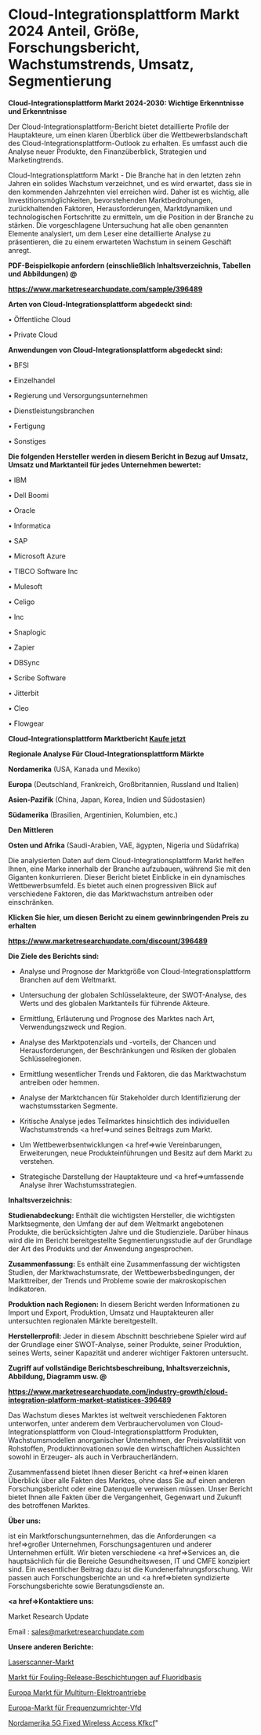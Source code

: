 # Cloud-Integrationsplattform Markt 2024 Anteil, Größe, Forschungsbericht, Wachstumstrends, Umsatz, Segmentierung

<strong>Cloud-Integrationsplattform Markt 2024-2030: Wichtige Erkenntnisse und Erkenntnisse</strong>

Der Cloud-Integrationsplattform-Bericht bietet detaillierte Profile der Hauptakteure, um einen klaren Überblick über die Wettbewerbslandschaft des Cloud-Integrationsplattform-Outlook zu erhalten. Es umfasst auch die Analyse neuer Produkte, den Finanzüberblick, Strategien und Marketingtrends.

Cloud-Integrationsplattform Markt - Die Branche hat in den letzten zehn Jahren ein solides Wachstum verzeichnet, und es wird erwartet, dass sie in den kommenden Jahrzehnten viel erreichen wird. Daher ist es wichtig, alle Investitionsmöglichkeiten, bevorstehenden Marktbedrohungen, zurückhaltenden Faktoren, Herausforderungen, Marktdynamiken und technologischen Fortschritte zu ermitteln, um die Position in der Branche zu stärken. Die vorgeschlagene Untersuchung hat alle oben genannten Elemente analysiert, um dem Leser eine detaillierte Analyse zu präsentieren, die zu einem erwarteten Wachstum in seinem Geschäft anregt.



<strong><b>PDF-Beispielkopie anfordern (einschließlich Inhaltsverzeichnis, Tabellen und Abbildungen) @ </b></strong>

<strong><a href=https://www.marketresearchupdate.com/sample/396489>

<strong>https://www.marketresearchupdate.com/sample/396489</u></a></strong></strong>



<strong>Arten von Cloud-Integrationsplattform abgedeckt sind:</strong>

• Öffentliche Cloud

• Private Cloud



<strong>Anwendungen von Cloud-Integrationsplattform abgedeckt sind:</strong>

• BFSI

• Einzelhandel

• Regierung und Versorgungsunternehmen

• Dienstleistungsbranchen

• Fertigung

• Sonstiges



<strong>Die folgenden Hersteller werden in diesem Bericht in Bezug auf Umsatz, Umsatz und Marktanteil für jedes Unternehmen bewertet:</strong>

• IBM

• Dell Boomi

• Oracle

• Informatica

• SAP

• Microsoft Azure

• TIBCO Software Inc

• Mulesoft

• Celigo

• Inc

• Snaplogic

• Zapier

• DBSync

• Scribe Software

• Jitterbit

• Cleo

• Flowgear



<strong>Cloud-Integrationsplattform Marktbericht <a href=https://www.marketresearchupdate.com/buynow/396489>Kaufe jetzt</a></strong>



<strong>Regionale Analyse Für Cloud-Integrationsplattform Märkte</strong>



<strong>Nordamerika</strong> (USA, Kanada und Mexiko)



<strong>Europa</strong> (Deutschland, Frankreich, Großbritannien, Russland und Italien)



<strong>Asien-Pazifik</strong> (China, Japan, Korea, Indien und Südostasien)



<strong>Südamerika</strong> (Brasilien, Argentinien, Kolumbien, etc.)



<strong>Den Mittleren</strong> 

<strong>Osten und Afrika</strong> (Saudi-Arabien, VAE, ägypten, Nigeria und Südafrika)

Die analysierten Daten auf dem Cloud-Integrationsplattform Markt helfen Ihnen, eine Marke innerhalb der Branche aufzubauen, während Sie mit den Giganten konkurrieren. Dieser Bericht bietet Einblicke in ein dynamisches Wettbewerbsumfeld. Es bietet auch einen progressiven Blick auf verschiedene Faktoren, die das Marktwachstum antreiben oder einschränken.



<strong>Klicken Sie hier, um diesen Bericht zu einem gewinnbringenden Preis zu erhalten
</strong>

<strong><a href=https://www.marketresearchupdate.com/discount/396489>https://www.marketresearchupdate.com/discount/396489</b></u></strong></a>



<strong>Die Ziele des Berichts sind:</strong>

- Analyse und Prognose der Marktgröße von Cloud-Integrationsplattform Branchen auf dem Weltmarkt.

- Untersuchung der globalen Schlüsselakteure, der SWOT-Analyse, des Werts und des globalen Marktanteils für führende Akteure.

- Ermittlung, Erläuterung und Prognose des Marktes nach Art, Verwendungszweck und Region.

- Analyse des Marktpotenzials und -vorteils, der Chancen und Herausforderungen, der Beschränkungen und Risiken der globalen Schlüsselregionen.

- Ermittlung wesentlicher Trends und Faktoren, die das Marktwachstum antreiben oder hemmen.

- Analyse der Marktchancen für Stakeholder durch Identifizierung der wachstumsstarken Segmente.

- Kritische Analyse jedes Teilmarktes hinsichtlich des individuellen Wachstumstrends <a href=>und</a> seines Beitrags zum Markt.

- Um Wettbewerbsentwicklungen <a href=>wie</a> Vereinbarungen, Erweiterungen, neue Produkteinführungen und Besitz auf dem Markt zu verstehen.

- Strategische Darstellung der Hauptakteure und <a href=>umfas</a>sende Analyse ihrer Wachstumsstrategien.



<strong>Inhaltsverzeichnis:</strong>



<strong>Studienabdeckung:</strong> Enthält die wichtigsten Hersteller, die wichtigsten Marktsegmente, den Umfang der auf dem Weltmarkt angebotenen Produkte, die berücksichtigten Jahre und die Studienziele. Darüber hinaus wird die im Bericht bereitgestellte Segmentierungsstudie auf der Grundlage der Art des Produkts und der Anwendung angesprochen.



<strong>Zusammenfassung:</strong> Es enthält eine Zusammenfassung der wichtigsten Studien, der Marktwachstumsrate, der Wettbewerbsbedingungen, der Markttreiber, der Trends und Probleme sowie der makroskopischen Indikatoren.



<strong>Produktion nach Regionen:</strong> In diesem Bericht werden Informationen zu Import und Export, Produktion, Umsatz und Hauptakteuren aller untersuchten regionalen Märkte bereitgestellt.



<strong>Herstellerprofil:</strong> Jeder in diesem Abschnitt beschriebene Spieler wird auf der Grundlage einer SWOT-Analyse, seiner Produkte, seiner Produktion, seines Werts, seiner Kapazität und anderer wichtiger Faktoren untersucht.



<strong><b>Zugriff auf vollständige Berichtsbeschreibung, Inhaltsverzeichnis, Abbildung, Diagramm usw. @ </b></strong>

<strong><a href=https://www.marketresearchupdate.com/industry-growth/cloud-integration-platform-market-statistices-396489>https://www.marketresearchupdate.com/industry-growth/cloud-integration-platform-market-statistices-396489</a></strong>

Das Wachstum dieses Marktes ist weltweit verschiedenen Faktoren unterworfen, unter anderem dem Verbrauchervolumen von Cloud-Integrationsplattform von Cloud-Integrationsplattform Produkten, Wachstumsmodellen anorganischer Unternehmen, der Preisvolatilität von Rohstoffen, Produktinnovationen sowie den wirtschaftlichen Aussichten sowohl in Erzeuger- als auch in Verbraucherländern.

Zusammenfassend bietet Ihnen dieser Bericht <a href=>einen</a> klaren Überblick über alle Fakten des Marktes, ohne dass Sie auf einen anderen Forschungsbericht oder eine Datenquelle verweisen müssen. Unser Bericht bietet Ihnen alle Fakten über die Vergangenheit, Gegenwart und Zukunft des betroffenen Marktes.



<strong>Über uns:</strong>

 ist ein Marktforschungsunternehmen, das die Anforderungen <a href=>großer</a> Unternehmen, Forschungsagenturen und anderer Unternehmen erfüllt. Wir bieten verschiedene <a href=>Services</a> an, die hauptsächlich für die Bereiche Gesundheitswesen, IT und CMFE konzipiert sind. Ein wesentlicher Beitrag dazu ist die Kundenerfahrungsforschung. Wir passen auch Forschungsberichte an und <a href=>bieten</a> syndizierte Forschungsberichte sowie Beratungsdienste an.



<strong><a href=>Kontaktiere uns:</a></strong>

Market Research Update

Email : sales@marketresearchupdate.com



<strong>Unsere anderen Berichte:</strong>

<a href=https://www.linkedin.com/pulse/laser-scanner-market-future-scope-demands-projected>Laserscanner-Markt</a>

<a href=https://www.linkedin.com/pulse/fluoride-based-fouling-release-coatings-market>Markt für Fouling-Release-Beschichtungen auf Fluoridbasis</a>

<a href=https://www.linkedin.com/pulse/europe-multi-turn-electric-actuator-market-2023-analysis>Europa Markt für Multiturn-Elektroantriebe</a>

<a href=https://www.linkedin.com/pulse/europe-variable-frequency-driver-vfd-market>Europa-Markt für Frequenzumrichter-Vfd</a>

<a href=https://www.linkedin.com/pulse/north-america-5g-fixed-wireless-access-kfkcf/>Nordamerika 5G Fixed Wireless Access Kfkcf</a>"
